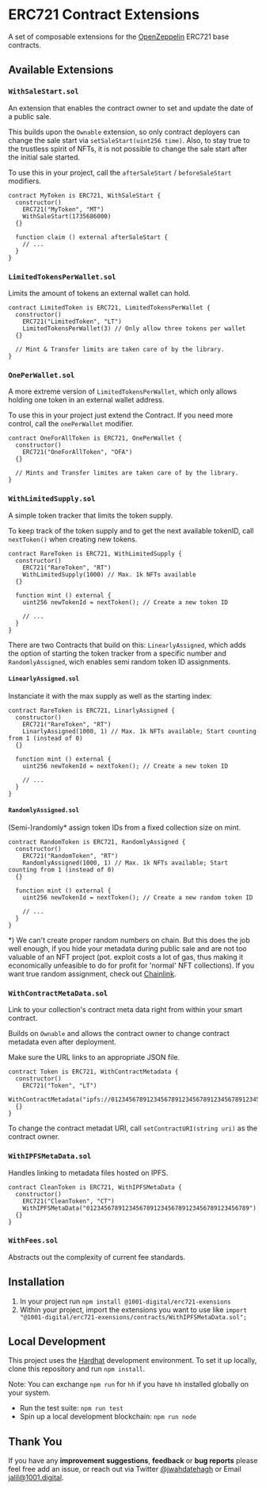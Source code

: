 # ERC721 Contract Extensions
A set of composable extensions for the [OpenZeppelin](https://openzeppelin.com/) ERC721 base contracts.

## Available Extensions
### `WithSaleStart.sol`
An extension that enables the contract owner to set and update the date of a public sale.

This builds upon the `Ownable` extension, so only contract deployers can change the sale start via `setSaleStart(uint256 time)`.
Also, to stay true to the trustless spirit of NFTs, it is not possible to change the sale start after the initial sale started.

To use this in your project, call the `afterSaleStart` / `beforeSaleStart` modifiers.

```solidity
contract MyToken is ERC721, WithSaleStart {
  constructor()
    ERC721("MyToken", "MT")
    WithSaleStart(1735686000)
  {}

  function claim () external afterSaleStart {
    // ...
  }
}
```

### `LimitedTokensPerWallet.sol`
Limits the amount of tokens an external wallet can hold.

```solidity
contract LimitedToken is ERC721, LimitedTokensPerWallet {
  constructor()
    ERC721("LimitedToken", "LT")
    LimitedTokensPerWallet(3) // Only allow three tokens per wallet
  {}

  // Mint & Transfer limits are taken care of by the library.
}
```

### `OnePerWallet.sol`
A more extreme version of `LimitedTokensPerWallet`, which only allows holding one token in an external wallet address.

To use this in your project just extend the Contract. If you need more control, call the `onePerWallet` modifier. 

```solidity
contract OneForAllToken is ERC721, OnePerWallet {
  constructor()
    ERC721("OneForAllToken", "OFA")
  {}

  // Mints and Transfer limites are taken care of by the library.
}
```

### `WithLimitedSupply.sol`
A simple token tracker that limits the token supply.

To keep track of the token supply and to get the next available tokenID, call `nextToken()` when creating new tokens.

```solidity
contract RareToken is ERC721, WithLimitedSupply {
  constructor()
    ERC721("RareToken", "RT")
    WithLimitedSupply(1000) // Max. 1k NFTs available
  {}

  function mint () external {
    uint256 newTokenId = nextToken(); // Create a new token ID

    // ...
  }
}
```

There are two Contracts that build on this: `LinearlyAssigned`, which adds the option of starting the token tracker from a specific number and `RandomlyAssigned`, wich enables semi random token ID assignments.

#### `LinearlyAssigned.sol`
Instanciate it with the max supply as well as the starting index:

```solidity
contract RareToken is ERC721, LinarlyAssigned {
  constructor()
    ERC721("RareToken", "RT")
    LinarlyAssigned(1000, 1) // Max. 1k NFTs available; Start counting from 1 (instead of 0)
  {}

  function mint () external {
    uint256 newTokenId = nextToken(); // Create a new token ID

    // ...
  }
}
```

#### `RandomlyAssigned.sol`
(Semi-)randomly* assign token IDs from a fixed collection size on mint.

```solidity
contract RandomToken is ERC721, RandomlyAssigned {
  constructor()
    ERC721("RandomToken", "RT")
    RandomlyAssigned(1000, 1) // Max. 1k NFTs available; Start counting from 1 (instead of 0)
  {}

  function mint () external {
    uint256 newTokenId = nextToken(); // Create a new random token ID

    // ...
  }
}
```

*) We can't create proper random numbers on chain. But this does the job well enough, if you hide your metadata during public sale and are not too valuable of an NFT project (pot. exploit costs a lot of gas, thus making it economically unfeasible to do for profit for 'normal' NFT collections). If you want true random assignment, check out [Chainlink](https://chain.link/).


### `WithContractMetaData.sol`
Link to your collection's contract meta data right from within your smart contract.

Builds on `Ownable` and allows the contract owner to change contract metadata even after deployment.

Make sure the URL links to an appropriate JSON file.

```solidity
contract Token is ERC721, WithContractMetadata {
  constructor()
    ERC721("Token", "LT")
    WithContractMetadata("ipfs://0123456789123456789123456789123456789123456789/metadata.json")
  {}
}
```

To change the contract metadat URI, call `setContractURI(string uri)` as the contract owner.

### `WithIPFSMetaData.sol`
Handles linking to metadata files hosted on IPFS.

```solidity
contract CleanToken is ERC721, WithIPFSMetaData {
  constructor()
    ERC721("CleanToken", "CT")
    WithIPFSMetaData("0123456789123456789123456789123456789123456789")
  {}
}
```

### `WithFees.sol`
Abstracts out the complexity of current fee standards.

## Installation
1. In your project run `npm install @1001-digital/erc721-exensions`
2. Within your project, import the extensions you want to use like `import "@1001-digital/erc721-exensions/contracts/WithIPFSMetaData.sol";`

## Local Development
This project uses the [Hardhat](https://hardhat.org/) development environment. To set it up locally, clone this repository and run `npm install`.

Note: You can exchange `npm run` for `hh` if you have `hh` installed globally on your system.

- Run the test suite: `npm run test`
- Spin up a local development blockchain: `npm run node`
<!-- - Deploy contract with `npm run deploy:localhost` -->

## Thank You
If you have any **improvement suggestions**, **feedback** or **bug reports** please feel free add an issue, or reach out via Twitter [@jwahdatehagh](https://twitter.com/jwahdatehagh) or Email [jalil@1001.digital](jalil@1001.digital).
